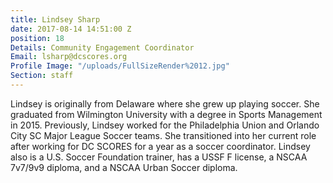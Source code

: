 ```yaml
---
title: Lindsey Sharp
date: 2017-08-14 14:51:00 Z
position: 18
Details: Community Engagement Coordinator
Email: lsharp@dcscores.org
Profile Image: "/uploads/FullSizeRender%2012.jpg"
Section: staff
---
```


Lindsey is originally from Delaware where she grew up playing soccer. She graduated from Wilmington University with a degree in Sports Management in 2015. Previously, Lindsey worked for the Philadelphia Union and Orlando City SC Major League Soccer teams. She transitioned into her current role after working for DC SCORES for a year as a soccer coordinator. Lindsey also is a U.S. Soccer Foundation trainer, has a USSF F license, a NSCAA 7v7/9v9 diploma, and a NSCAA Urban Soccer diploma.